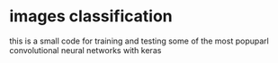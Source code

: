 # images classification
this is a small code for training and testing some of the most popuparl convolutional neural networks with keras
